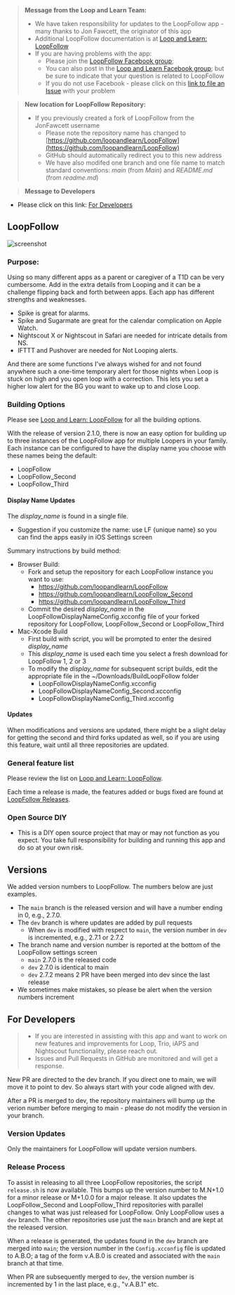 > **Message from the Loop and Learn Team:**
> * We have taken responsibility for updates to the LoopFollow app - many thanks to Jon Fawcett, the originator of this app
> * Additional LoopFollow documentation is at [Loop and Learn: LoopFollow](https://www.loopandlearn.org/loop-follow/)
> * If you are having problems with the app:
>     * Please join the [LoopFollow Facebook group](https://www.facebook.com/groups/loopfollowlnl);
>     * You can also post in the [Loop and Learn Facebook group](https://www.facebook.com/groups/LOOPandLEARN); but be sure to indicate that your question is related to LoopFollow
>     * If you do not use Facebook - please click on this [link to file an Issue](https://github.com/loopandlearn/LoopFollow/issues) with your problem

> **New location for LoopFollow Repository:**
> * If you previously created a fork of LoopFollow from the JonFawcett username
>    * Please note the repository name has changed to [https://github.com/loopandlearn/LoopFollow](https://github.com/loopandlearn/LoopFollow)
>    * GitHub should automatically redirect you to this new address
>    * We have also modifed one branch and one file name to match standard conventions: _main_ (from _Main_) and _README.md_ (from _readme.md_)

> **Message to Developers**

* Please click on this link: [For Developers](#for-developers)

## LoopFollow 
![screenshot](https://user-images.githubusercontent.com/38429455/93782187-436e8880-fbf8-11ea-8709-e2afba692132.png)

### Purpose:

Using so many different apps as a parent or caregiver of a T1D can be very cumbersome. Add in the extra details from Looping
and it can be a challenge flipping back and forth between apps. Each app has different strengths and weaknesses.
- Spike is great for alarms. 
- Spike and Sugarmate are great for the calendar complication on Apple Watch. 
- Nightscout X or Nightscout in Safari are needed for intricate details from NS.
- IFTTT and Pushover are  needed for Not Looping alerts.

And there are some functions I've always wished for and not found anywhere such a one-time temporary alert
for those nights when Loop is stuck on high and you open loop with a correction. This lets you set a higher
low alert for the BG you want to wake up to and close Loop.

### Building Options

Please see [Loop and Learn: LoopFollow](https://www.loopandlearn.org/loop-follow/) for all the building options.

With the release of version 2.1.0, there is now an easy option for building up to three instances of the LoopFollow app for multiple Loopers in your family. Each instance can be configured to have the display name you choose with these names being the default:

* LoopFollow
* LoopFollow_Second
* LoopFollow_Third

#### Display Name Updates

The _display_name_ is found in a single file.

* Suggestion if you customize the name: use LF {unique name} so you can find the apps easily in iOS Settings screen

Summary instructions by build method:

* Browser Build: 
    * Fork and setup the repository for each LoopFollow instance you want to use: 
        * https://github.com/loopandlearn/LoopFollow
        * https://github.com/loopandlearn/LoopFollow_Second
        * https://github.com/loopandlearn/LoopFollow_Third
    * Commit the desired _display_name_ in the LoopFollowDisplayNameConfig.xcconfig file of your forked repository for LoopFollow, LoopFollow_Second or LoopFollow_Third
* Mac-Xcode Build
    * First build with script, you will be prompted to enter the desired _display_name_
    * This _display_name_ is used each time you select a fresh download for LoopFollow 1, 2 or 3
    * To modify the _display_name_ for subsequent script builds, edit the appropriate file in the ~/Downloads/BuildLoopFollow folder
        *  LoopFollowDisplayNameConfig.xcconfig 
        *  LoopFollowDisplayNameConfig_Second.xcconfig 
        *  LoopFollowDisplayNameConfig_Third.xcconfig 

#### Updates

When modifications and versions are updated, there might be a slight delay for getting the second and third forks updated as well, so if you are using this feature, wait until all three repositories are updated.

### General feature list

Please review the list on [Loop and Learn: LoopFollow](https://www.loopandlearn.org/loop-follow/).

Each time a release is made, the features added or bugs fixed are found at [LoopFollow Releases](https://github.com/loopandlearn/LoopFollow/releases).

### Open Source DIY
- This is a DIY open source project that may or may not function as you expect. You take full responsibility for building and running this app and do so at your own risk.

## Versions

We added version numbers to LoopFollow. The numbers below are just examples.

* The `main` branch is the released version and will have a number ending in 0, e.g., 2.7.0.
* The `dev` branch is where updates are added by pull requests
    * When `dev` is modified with respect to `main`, the version number in `dev` is incremented, e.g., 2.7.1 or 2.7.2
* The branch name and version number is reported at the bottom of the LoopFollow settings screen
    * `main` 2.7.0 is the released code
    * `dev` 2.7.0 is identical to main
    * `dev` 2.7.2 means 2 PR have been merged into dev since the last release
* We sometimes make mistakes, so please be alert when the version numbers increment

## For Developers

> * If you are interested in assisting with this app and want to work on new features and improvements for Loop, Trio, iAPS and Nightscout functionality, please reach out. 
> * Issues and Pull Requests in GitHub are monitored and will get a response. 

New PR are directed to the dev branch. If you direct one to main, we will move it to point to dev. So always start with your code aligned with dev.

After a PR is merged to dev, the repository maintainers will bump up the verion number before merging to main - please do not modify the version in your branch.

### Version Updates

Only the maintainers for LoopFollow will update version numbers.

### Release Process

To assist in releasing to all three LoopFollow repositories, the script `release.sh` is now available. This bumps up the version number to M.N+1.0 for a minor release or M+1.0.0 for a major release. It also updates the LoopFollow_Second and LoopFollow_Third repositories with parallel changes to what was just released for LoopFollow. Only LoopFollow uses a `dev` branch. The other repositories use just the `main` branch and are kept at the released version.

When a release is generated, the updates found in the `dev` branch are merged into `main`; the version number in the `Config.xcconfig` file is updated to A.B.O; a tag of the form v.A.B.0 is created and associated with the `main` branch at that time.

When PR are subsequently merged to `dev`, the version number is incremented by 1 in the last place, e.g., "v.A.B.1" etc.

